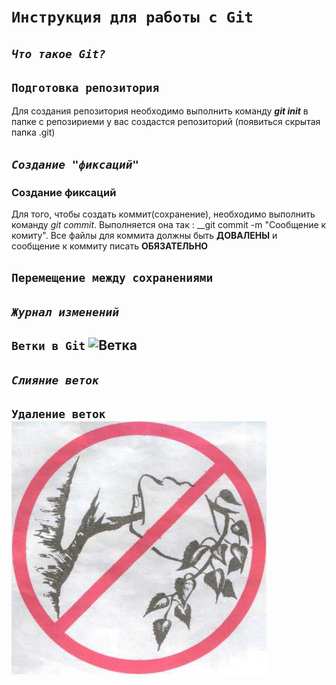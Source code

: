 # **`Инструкция для работы с Git`**

## _`Что такое Git?`_

## `Подготовка репозитория`
Для создания репозитория необходимо выполнить команду __*git init*__ в папке с репозириеми у вас создастся репозиторий (появиться скрытая папка .git)


## _`Создание "фиксаций"`_
### Создание фиксаций
Для того, чтобы создать коммит(сохранение), необходимо выполнить команду _git commit_. Выполняется она так : __git commit -m "Сообщение к комиту". Все файлы для коммита должны быть __ДОВАЛЕНЫ__ и сообщение к коммиту писать __ОБЯЗАТЕЛЬНО__

## `Перемещение между сохранениями`

## _`Журнал изменений`_

## `Ветки в Git` ![Ветка](vetka.jpg "ветка")

## _`Слияние веток`_

## `Удаление веток` ![Ветка](vetkinet.jpg "удаление ветки")